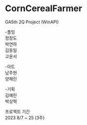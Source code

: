 # CornCerealFarmer
GA5th 2Q Project (WinAPI)


-플밍<br/>
정창도<br/>
박연하<br/>
김동일<br/>
고윤서

-아트<br/>
남주현<br/>
양채린

-기획<br/>
김예린<br/>
박상혁
 

프로젝트 기간<br/>
2023 8/7 ~ 25 (3주)
